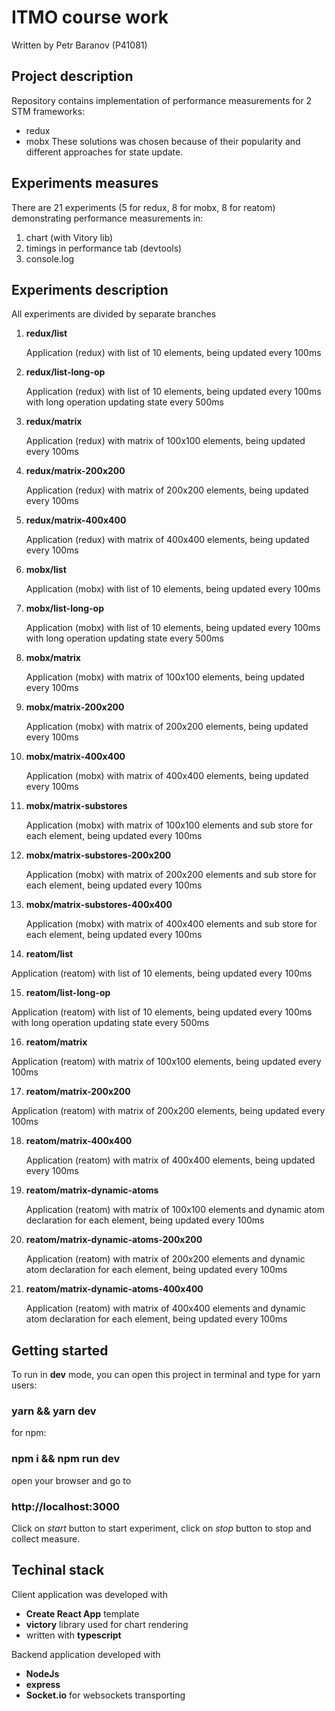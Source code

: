 # ITMO course work

Written by Petr Baranov (P41081)

## Project description

Repository contains implementation of performance measurements for 2 STM frameworks:

- redux
- mobx
  These solutions was chosen because of their popularity
  and different approaches for state update.

## Experiments measures

There are 21 experiments (5 for redux, 8 for mobx, 8 for reatom) demonstrating performance measurements in:

1. chart (with Vitory lib)
2. timings in performance tab (devtools)
3. console.log

## Experiments description

All experiments are divided by separate branches

1. **redux/list**

   Application (redux) with list of 10 elements, being updated every 100ms

2. **redux/list-long-op**

   Application (redux) with list of 10 elements, being updated every 100ms with long operation updating state every 500ms

3. **redux/matrix**

   Application (redux) with matrix of 100x100 elements, being updated every 100ms

4. **redux/matrix-200x200**

   Application (redux) with matrix of 200x200 elements, being updated every 100ms

5. **redux/matrix-400x400**

   Application (redux) with matrix of 400x400 elements, being updated every 100ms

6. **mobx/list**

   Application (mobx) with list of 10 elements, being updated every 100ms

7. **mobx/list-long-op**

   Application (mobx) with list of 10 elements, being updated every 100ms with long operation updating state every 500ms

8. **mobx/matrix**

   Application (mobx) with matrix of 100x100 elements, being updated every 100ms

9. **mobx/matrix-200x200**

   Application (mobx) with matrix of 200x200 elements, being updated every 100ms

10. **mobx/matrix-400x400**

    Application (mobx) with matrix of 400x400 elements, being updated every 100ms

11. **mobx/matrix-substores**

    Application (mobx) with matrix of 100x100 elements and sub store for each element, being updated every 100ms

12. **mobx/matrix-substores-200x200**

    Application (mobx) with matrix of 200x200 elements and sub store for each element, being updated every 100ms

13. **mobx/matrix-substores-400x400**

    Application (mobx) with matrix of 400x400 elements and sub store for each element, being updated every 100ms

14. **reatom/list**

Application (reatom) with list of 10 elements, being updated every 100ms

15. **reatom/list-long-op**

Application (reatom) with list of 10 elements, being updated every 100ms with long operation updating state every 500ms

16. **reatom/matrix**

Application (reatom) with matrix of 100x100 elements, being updated every 100ms

17. **reatom/matrix-200x200**

Application (reatom) with matrix of 200x200 elements, being updated every 100ms

18. **reatom/matrix-400x400**

    Application (reatom) with matrix of 400x400 elements, being updated every 100ms

19. **reatom/matrix-dynamic-atoms**

    Application (reatom) with matrix of 100x100 elements and dynamic atom declaration for each element, being updated every 100ms

20. **reatom/matrix-dynamic-atoms-200x200**

    Application (reatom) with matrix of 200x200 elements and dynamic atom declaration for each element, being updated every 100ms

21. **reatom/matrix-dynamic-atoms-400x400**

    Application (reatom) with matrix of 400x400 elements and dynamic atom declaration for each element, being updated every 100ms

## Getting started

To run in **dev** mode, you can open this project in terminal and type
for yarn users:

### yarn && yarn dev

for npm:

### npm i && npm run dev

open your browser and go to

### http://localhost:3000

Click on _start_ button to start experiment, click on _stop_ button to stop and collect measure.

## Techinal stack

Client application was developed with

- **Create React App** template
- **victory** library used for chart rendering
- written with **typescript**

Backend application developed with

- **NodeJs**
- **express**
- **Socket.io** for websockets transporting
